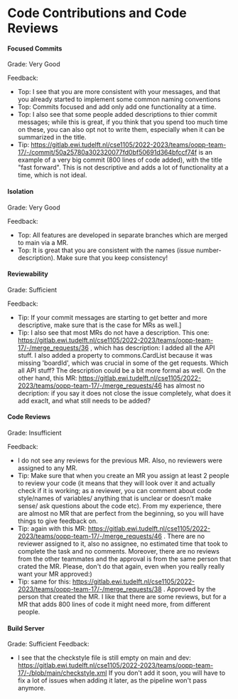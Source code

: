 # Code Contributions and Code Reviews

#### Focused Commits

Grade: Very Good

Feedback: 
* Top: I see that you are more consistent with your messages, and that you already started to implement some common naming conventions
* Top: Commits focused and add only add one functionality at a time.
* Top: I also see that some people added descriptions to thier commit messages; while this is great, if you think that you spend too much time on these,
you can also opt not to write them, especially when it can be summarized in the title.
* Tip: https://gitlab.ewi.tudelft.nl/cse1105/2022-2023/teams/oopp-team-17/-/commit/50a25780a302320077fd0bf50691d364bfccf74f is an example of a very big
commit (800 lines of code added), with the title "fast forward". This is not descriptive and adds a lot of functionality at a time, which is not ideal.

#### Isolation

Grade: Very Good

Feedback: 
* Top: All features are developed in separate branches which are merged to main via a MR.
* Top: It is great that you are consistent with the names (issue number-description). Make sure that you keep consistency!


#### Reviewability

Grade: Sufficient

Feedback: 
* Tip: If your commit messages are starting to get better and more descriptive, make sure that is the case for MRs as well.]
* Tip: I also see that most MRs do not have a description. This one: https://gitlab.ewi.tudelft.nl/cse1105/2022-2023/teams/oopp-team-17/-/merge_requests/36
, which has description: I added all the API stuff. I also added a property to commons.CardList because it was missing 'boardId', which was crucial in some of the get requests.
Which all API stuff? The description could be a bit more formal as well. On the other hand, this MR: https://gitlab.ewi.tudelft.nl/cse1105/2022-2023/teams/oopp-team-17/-/merge_requests/46
has almost no decription: if you say it does not close the issue completely, what does it add exaclt, and what still needs to be added?


#### Code Reviews

Grade: Insufficient

Feedback: 
* I do not see any reviews for the previous MR. Also, no reviewers were assigned to any MR. 
* Tip: Make sure that when you create an MR you assign at least 2 people to review your code (it means that they will look over it and actually check if it is working; as a reviewer, you can comment about code style/names of variables/ anything that is unclear or doesn’t make sense/ ask questions about the code etc). From my experience, there are almost no MR that are perfect from the beginning, so you will have things to give feedback on.
* Tip: again with this MR: https://gitlab.ewi.tudelft.nl/cse1105/2022-2023/teams/oopp-team-17/-/merge_requests/46 . There are no reviewer assigned to it, also no assignee,
no estimated time that took to complete the task and no comments. Moreover, there are no reviews from the other teammates and the approval is from the same
person that crated the MR. Please, don't do that again, even when you really really want your MR approved:)
* Tip: same for this: https://gitlab.ewi.tudelft.nl/cse1105/2022-2023/teams/oopp-team-17/-/merge_requests/38 . Approved by the person that created the MR. I like that 
there are some reviews, but for a MR that adds 800 lines of code it might need more, from different people.


#### Build Server

Grade: Sufficient
Feedback: 
* I see that the checkstyle file is still empty on main and dev: https://gitlab.ewi.tudelft.nl/cse1105/2022-2023/teams/oopp-team-17/-/blob/main/checkstyle.xml
If you don't add it soon, you will have to fix a lot of issues when adding it later, as the pipeline won't pass anymore.


